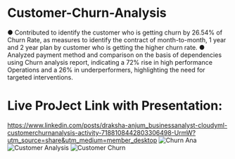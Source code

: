 # Customer-Churn-Analysis
●	Contributed to identify the customer who is getting churn by 26.54% of Churn Rate, as measures to identify the contract of month-to-month, 1 year and 2 year plan by customer who is getting the higher churn rate.
●	Analyzed payment method and comparison on the basis of dependencies using Churn analysis report, indicating a 72% rise in high performance Operations and a 26% in underperformers, highlighting the need for targeted interventions.

# Live ProJect Link with Presentation:
https://www.linkedin.com/posts/draksha-anjum_businessanalyst-cloudyml-customerchurnanalysis-activity-7188108442803306498-UrmW?utm_source=share&utm_medium=member_desktop
![Churn Ana](https://github.com/DrakshaAnjum2000/Customer-Churn-Analysis/assets/108967981/2ed5448e-423c-4270-ba36-5adfbe33e8b8)
![Customer Analysis](https://github.com/DrakshaAnjum2000/Customer-Churn-Analysis/assets/108967981/9265eae5-edc8-427c-aca5-514ad290c73d)
![Customer Churn ](https://github.com/DrakshaAnjum2000/Customer-Churn-Analysis/assets/108967981/51b87d04-9430-42f8-858f-b25e1326804d)
